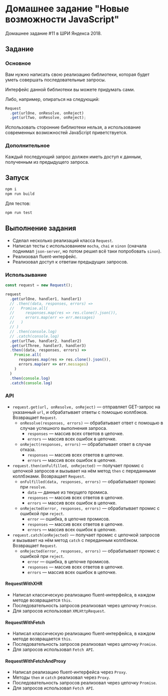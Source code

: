 # Домашнее задание "Новые возможности JavaScript"

Домашнее задание #11 в ШРИ Яндекса 2018.

## Задание

### Основное

Вам нужно написать свою реализацию библиотеки, которая будет уметь совершать последовательные запросы.

Интерфейс данной библиотеки вы можете придумать сами.

Либо, например, опираться на следующий:

```js
Request
  .get(urlOne, onResolve, onReject)
  .get(urlTwo, onResolve, onReject);
```

Использовать сторонние библиотеки нельзя, а использование современных возможностей JavaScript приветствуется.

### Дополнительное

Каждый последующий запрос должен иметь доступ к данным, полученным из предыдущего запроса.

## Запуск

```bash
npm i
npm run build
```

Для тестов:

```bash
npm run test
```

## Выполнение задания

- Сделал несколько реализаций класса `Request`.
- Написал тесты с использованием `mocha`, `chai` и `sinon` (сначала поднимал `json-server`, но потом решил всё таки попробовать `sinon`).
- Реализовал fluent-интерфейс.
- Реализовал доступ к ответам предыдущих запросов.

### Использывание

```js
const request = new Request();

request
  .get(urlOne, handler1, handler1)
  // .then((data, responses, errors) =>
  //   Promise.all(
  //     responses.map(res => res.clone().json()),
  //     errors.map(err => err.messages)
  //   )
  // )
  // .then(console.log)
  // .catch(console.log)
  .get(urlTwo, handler2, handler2)
  .get(urlThree, handler3, handler3)
  .then((data, responses, errors) =>
    Promise.all(
      responses.map(res => res.clone().json()),
      errors.map(err => err.messages)
    )
  )
  .then(console.log)
  .catch(console.log)
```

### API

- `request.get(url, onResolve, onReject)` — отправляет GET-запрос на указанный `url`, и обрабатывает ответы с помощью коллбэков. Возвращает `Request`.
  - `onResolve(responses, errors)` — обрабатывает ответ с помощью в случае успешного выполнения запроса.
    - `responses` — массив всех ответов в цепочке.
    - `errors` — массив всех ошибок в цепочке.
  - `onReject(responses, errors)` — обрабатывает ответ в случае отказа.
    - `responses` — массив всех ответов в цепочке.
    - `errors` — массив всех ошибок в цепочке.
- `request.then(onFulfilled, onRejected)` — получает промис с цепочкой запросов и вызывает на нём метод `then` с переданными коллбэками. Возвращает `Request`.
  - `onFulfilled(data, responses, errors)` — обрабатывает промис при `resolve`.
    - `data` — данные из текущего промиса.
    - `responses` — массив всех ответов в цепочке.
    - `errors` — массив всех ошибок в цепочке.
  - `onRejected(error, responses, errors)` — обрабатывает промис с ошибкой при `reject`.
    - `error` — ошибка, в цепочке промисов.
    - `responses` — массив всех ответов в цепочке.
    - `errors` — массив всех ошибок в цепочке.
- `request.catch(onRejected)` — получает промис с цепочкой запросов и вызывает на нём метод `catch` с переданным коллбэком. Возвращает `Request`.
  - `onRejected(error, responses, errors)` — обрабатывает промис с ошибкой при `reject`.
    - `error` — ошибка, в цепочке промисов.
    - `responses` — массив всех ответов в цепочке.
    - `errors` — массив всех ошибок в цепочке.

#### RequestWithXHR

- Написал классическую реализацию fluent-интерфейса, в каждом методе возвращается `this`.
- Последовательность запросов реализовал через цепочку `Promise`.
- Для запросов использовал `XMLHttpRequest`.

#### RequestWithFetch

- Написал классическую реализацию fluent-интерфейса, в каждом методе возвращается `this`.
- Последовательность запросов реализовал через цепочку `Promise`.
- Для запросов использовал `Fetch API`.

#### RequestWithFetchAndProxy

- Написал реализацию fluent-интерфейса через `Proxy`.
- Методы `then` и `catch` реализовал через `Proxy`.
- Последовательность запросов реализовал через цепочку `Promise`.
- Для запросов использовал `Fetch API`.
